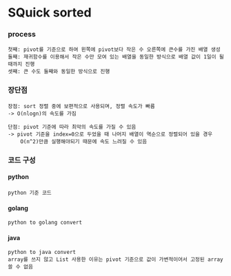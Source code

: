 # SQuick sorted
### process
    첫째: pivot를 기준으로 하여 왼쪽에 pivot보다 작은 수 오른쪽에 큰수를 가진 배열 생성
    둘째: 재귀함수를 이용해서 작은 수만 모여 있는 배열을 동일한 방식으로 배열 값이 1일이 될 때까지 진행
    셋째: 큰 수도 둘째와 동일한 방식으로 진행
### 장단점
    장점: sort 정렬 중에 보편적으로 사용되며, 정렬 속도가 빠름
    -> O(nlogn)의 속도를 가짐
    
    단점: pivot 기준에 따라 최악의 속도를 가질 수 있음
    -> pivot 기준을 index=0으로 두었을 때 나머지 배열이 역순으로 정렬되어 있을 경우
        O(n^2)만큼 실행해야되기 때문에 속도 느려질 수 있음
### 코드 구성
#### python
    python 기준 코드
#### golang
    python to golang convert
#### java
    python to java convert
    array를 쓰지 않고 List 사용한 이유는 pivot 기준으로 값이 가변적이어서 고정된 array 쓸 수 없음